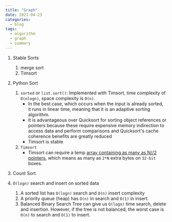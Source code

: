 ```yaml
---
title: "Graph"
date: 2021-04-23
categories:
  - blog
tags:
  - algorithm
  - graph
  - summary
---
```


1. Stable Sorts
    1. merge sort
    2. Timsort

2. Python Sort
    1. `sorted` or `list.sort()`: Implemented with Timsort, time complexity of `O(nlogn)`, space complexity is `O(n)`.
        * In the best case, which occurs when the input is already sorted, it runs in linear time, meaning that it is an adaptive sorting algorithm.
        * It is advantageous over Quicksort for sorting object references or pointers because these require expensive memory indirection to access data and perform comparisons and Quicksort's cache coherence benefits are greatly reduced
        * Timsort is stable
    2. `Timsort`
        * Timsort can require a temp [array containing as many as N//2 pointers][Python Timsort Space Requirements], which means as many as `2*N` extra bytes on `32-bit` boxes.

3. Count Sort


4. `O(logn)` search and insert on sorted data
    1. A sorted list has `O(logn)` search and `O(n)` insert complexity
    2. A priority queue (heap) has `O(n)` in search and `O(1)` in insert.
    2. Balanced Binary Search Tree can give us `O(logn)` time search, delete and insertion. However, if the tree is not balanced, the worst case is `O(n)` to search and `O(1)` to insert.


    

[Python Timsort Space Requirements]: https://github.com/python/cpython/blob/fdfea4ab16ff65234dc30f51ed8056138ab19005/Objects/listsort.txt#L17